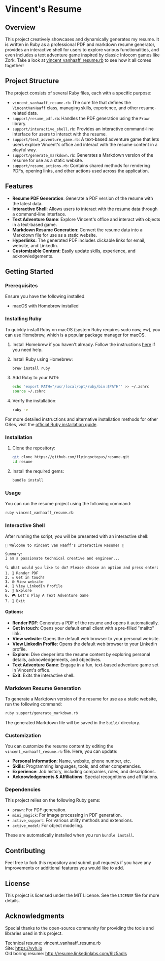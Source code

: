 # Vincent's Resume

## Overview

This project creatively showcases and dynamically generates my resume. It is written in Ruby as a professional PDF and markdown resume generator, provides an interactive shell for users to explore various functionalities, and even includes a text adventure game inspired by classic Infocom games like Zork. Take a look at [vincent_vanhaaff_resume.rb](vincent_vanhaaff_resume.rb) to see how it all comes together!

## Project Structure

The project consists of several Ruby files, each with a specific purpose:

- `vincent_vanhaaff_resume.rb`: The core file that defines the `VincentVanHaaff` class, managing skills, experience, and other resume-related data.
- `support/resume_pdf.rb`: Handles the PDF generation using the `Prawn` library.
- `support/interactive_shell.rb`: Provides an interactive command-line interface for users to interact with the resume.
- `support/text_adventure_game.rb`: A text-based adventure game that lets users explore Vincent's office and interact with the resume content in a playful way.
- `support/generate_markdown.rb`: Generates a Markdown version of the resume for use as a static website.
- `support/resume_actions.rb`: Contains shared methods for rendering PDFs, opening links, and other actions used across the application.

## Features

- **Resume PDF Generation**: Generate a PDF version of the resume with the latest data.
- **Interactive Shell**: Allows users to interact with the resume data through a command-line interface.
- **Text Adventure Game**: Explore Vincent's office and interact with objects in a text-based game.
- **Markdown Resume Generation**: Convert the resume data into a Markdown file for use as a static website.
- **Hyperlinks**: The generated PDF includes clickable links for email, website, and LinkedIn.
- **Customizable Content**: Easily update skills, experience, and acknowledgements.

## Getting Started

### Prerequisites

Ensure you have the following installed:

- macOS with Homebrew installed

### Installing Ruby

To quickly install Ruby on macOS (system Ruby requires sudo now, ew), you can use Homebrew, which is a popular package manager for macOS.

1. Install Homebrew if you haven't already. Follow the instructions
   [here](https://brew.sh) if you need help.

2. Install Ruby using Homebrew:

   ```bash
   brew install ruby
   ```

3. Add Ruby to your `PATH`:

   ```bash
   echo 'export PATH="/usr/local/opt/ruby/bin:$PATH"' >> ~/.zshrc
   source ~/.zshrc
   ```

4. Verify the installation:

   ```bash
   ruby -v
   ```

For more detailed instructions and alternative installation methods for other OSes, visit the [official Ruby installation guide](https://www.ruby-lang.org/en/documentation/installation/).

### Installation

1. Clone the repository:

   ```bash
   git clone https://github.com/flyingoctopus/resume.git
   cd resume
   ```

2. Install the required gems:

   ```bash
   bundle install
   ```

### Usage

You can run the resume project using the following command:

```bash
ruby vincent_vanhaaff_resume.rb
```

### Interactive Shell

After running the script, you will be presented with an interactive shell:

```
🎉 Welcome to Vincent van Haaff's Interactive Resume! 🎉

Summary:
I am a passionate technical creative and engineer...

🔍 What would you like to do? Please choose an option and press enter:
1. 📄 Render PDF
2. ✉️ Get in touch!
3. 🌐 View website
4. 💼 View LinkedIn Profile
5. 🧭 Explore
6. 🎮 Let's Play A Text Adventure Game
7. 🚪 Exit
```

#### Options:

- **Render PDF**: Generates a PDF of the resume and opens it automatically.
- **Get in touch**: Opens your default email client with a pre-filled "mailto" link.
- **View website**: Opens the default web browser to your personal website.
- **View LinkedIn Profile**: Opens the default web browser to your LinkedIn profile.
- **Explore**: Dive deeper into the resume content by exploring personal details, acknowledgements, and objectives.
- **Text Adventure Game**: Engage in a fun, text-based adventure game set in Vincent's office.
- **Exit**: Exits the interactive shell.

### Markdown Resume Generation

To generate a Markdown version of the resume for use as a static website, run the following command:

```bash
ruby support/generate_markdown.rb
```

The generated Markdown file will be saved in the `build/` directory.

### Customization

You can customize the resume content by editing the `vincent_vanhaaff_resume.rb` file. Here, you can update:

- **Personal Information**: Name, website, phone number, etc.
- **Skills**: Programming languages, tools, and other competencies.
- **Experience**: Job history, including companies, roles, and descriptions.
- **Acknowledgements & Affiliations**: Special recognitions and affiliations.

### Dependencies

This project relies on the following Ruby gems:

- `prawn`: For PDF generation.
- `mini_magick`: For image processing in PDF generation.
- `active_support`: For various utility methods and extensions.
- `active_model`: For object modeling.

These are automatically installed when you run `bundle install`.

## Contributing

Feel free to fork this repository and submit pull requests if you have any improvements or additional features you would like to add.

## License

This project is licensed under the MIT License. See the `LICENSE` file for more details.

## Acknowledgments

Special thanks to the open-source community for providing the tools and libraries used in this project.

Technical resume: vincent_vanhaaff_resume.rb  
Site: https://vvh.io  
Old boring resume: http://resume.linkedinlabs.com/6lz5adls
